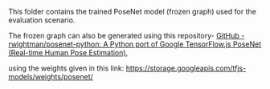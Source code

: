 This folder contains the trained PoseNet model (frozen graph) used for the evaluation scenario.

The frozen graph can also be generated using this repository- [GitHub - rwightman/posenet-python: A Python port of Google TensorFlow.js PoseNet (Real-time Human Pose Estimation)](https://github.com/rwightman/posenet-python/tree/master),

using the weights given in this link: https://storage.googleapis.com/tfjs-models/weights/posenet/
